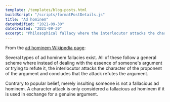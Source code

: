 ```yaml
---
template: /templates/blog-posts.html
buildScript: "/scripts/formatPostDetails.js"
title: "Ad hominem"
dateModified: "2021-09-30"
dateCreated: "2021-09-30"
excerpt: "Philosophical fallacy where the interlocutor attacks the character of the proponent of the argument and concludes that the attack refutes the argument."
---
```


From the [ad hominem Wikipedia page](https://en.wikipedia.org/wiki/Ad_hominem#Fallacious_types_of_ad_hominem_arguments):

Several types of ad hominem fallacies exist. All of these follow a general scheme where instead of dealing with the essence of someone's argument or trying to refute it, the interlocutor attacks the character of the proponent of the argument and concludes that the attack refutes the argument.

Contrary to popular belief, merely insulting someone is not a fallacious ad hominem. A character attack is only considered a fallacious ad hominem if it is used in exchange for a genuine argument.
